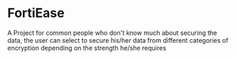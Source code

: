# FortiEase
A Project for common people who don't know much about securing the data, the user can select to secure his/her data from different categories of encryption depending on the strength he/she requires
